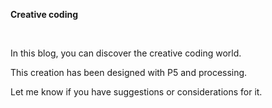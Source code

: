 <p><strong>Creative coding&nbsp;</strong></p>
<p>&nbsp;</p>
<p>In this blog, you can discover the creative coding world.</p>
<p>This creation has been designed with P5 and processing.</p>
<p>Let me know if you have suggestions or considerations for it.</p>

<script src="processing.js"></script> 
<canvas data-processing-sources="hello_web.pde"></canvas>
